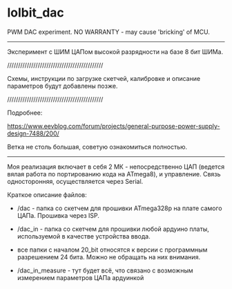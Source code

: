 # lolbit_dac
PWM DAC experiment. NO WARRANTY - may cause 'bricking' of MCU.
***
Эксперимент с ШИМ ЦАПом высокой разрядности на базе 8 бит ШИМа.

////////////////////////////////////////////

Схемы, инструкции по загрузке скетчей, калибровке и описание параметров будут добавлены позже.

////////////////////////////////////////////

Подробнее:

https://www.eevblog.com/forum/projects/general-purpose-power-supply-design-7488/200/

Ветка не столь большая, советую ознакомиться полностью.
***
Моя реализация включает в себя 2 МК - непосредственно ЦАП (ведется вялая работа по портированию кода на ATmega8), и управление.
Связь односторонняя, осуществляется через Serial.

Краткое описание файлов:

* /dac - папка со скетчем для прошивки ATmega328p на плате самого ЦАПа. Прошивка через ISP.

* /dac_in - папка со скетчем для прошивки любой ардуино платы, используемой в качестве устройства ввода.

* все папки с началом 20_bit относятся к версии с программным разрешением 24 бита. Можно не обращать на них внимания.

* /dac_in_measure - тут будет всё, что связано с возможным измерением параметров ЦАПа ардуинкой
